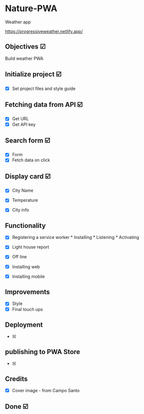 # Nature-PWA

Weather app

https://progressiveweather.netlify.app/

## Objectives ☑
Build weather PWA

## Initialize project ☑️
*  [x] Set project files and style guide

## Fetching data from API ☑️
*  [x] Get URL
*  [x] Get API key

## Search form ☑️
*  [x] Form
*  [x] Fetch data on click

## Display card ☑️
*  [x] City Name
*  [x] Temperature
*  [x] City info


## Functionality
*  [x] Registering a service worker
      * Installing
      * Listening
      * Activating

*  [x] Light house report
*  [x] Off line
*  [x] Installing web
*  [x] Installing mobile

## Improvements
*  [x] Style
*  [x] Final touch ups

## Deployment
*  [x]

## publishing to PWA Store
*  [x]

## Credits
* [x] Cover image - from Campo Santo


## Done ☑️




